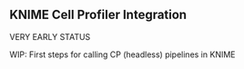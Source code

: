 KNIME Cell Profiler Integration
--------------

VERY EARLY STATUS

WIP: First steps for calling CP (headless) pipelines in KNIME

